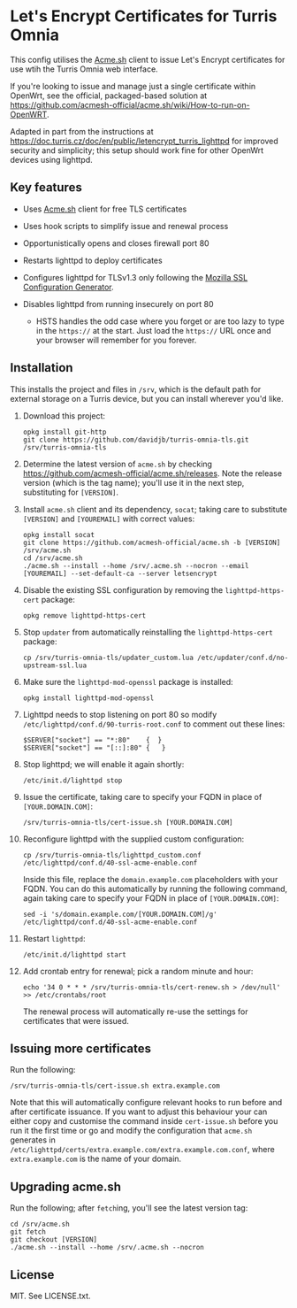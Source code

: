 # Let's Encrypt Certificates for Turris Omnia

This config utilises the [Acme.sh](https://github.com/acmesh-official/acme.sh) client
to issue Let's Encrypt certificates for use wtih the Turris Omnia web interface.

If you're looking to issue and manage just a single certificate within OpenWrt, see
the official, packaged-based solution at https://github.com/acmesh-official/acme.sh/wiki/How-to-run-on-OpenWRT.

Adapted in part from the instructions at
<https://doc.turris.cz/doc/en/public/letencrypt_turris_lighttpd> for improved
security and simplicity; this setup should work fine for other OpenWrt devices
using lighttpd.

## Key features

* Uses [Acme.sh](https://github.com/acmesh-official/acme.sh) client for free TLS certificates
* Uses hook scripts to simplify issue and renewal process
* Opportunistically opens and closes firewall port 80
* Restarts lighttpd to deploy certificates
* Configures lighttpd for TLSv1.3 only following the [Mozilla SSL Configuration
  Generator](https://ssl-config.mozilla.org/).
* Disables lighttpd from running insecurely on port 80

  * HSTS handles the odd case where you forget or are too lazy to type in the
    `https://` at the start.  Just load the `https://` URL once and your browser
    will remember for you forever.

## Installation

This installs the project and files in `/srv`, which is the default path for
external storage on a Turris device, but you can install wherever you'd like.

1. Download this project:

       opkg install git-http
       git clone https://github.com/davidjb/turris-omnia-tls.git /srv/turris-omnia-tls

1. Determine the latest version of `acme.sh` by checking
   https://github.com/acmesh-official/acme.sh/releases.  Note the release
   version (which is the tag name); you'll use it in the next step,
   substituting for `[VERSION]`.

1. Install `acme.sh` client and its dependency, `socat`; taking care to
   substitute `[VERSION]` and `[YOUREMAIL]` with correct values:

       opkg install socat
       git clone https://github.com/acmesh-official/acme.sh -b [VERSION] /srv/acme.sh
       cd /srv/acme.sh
       ./acme.sh --install --home /srv/.acme.sh --nocron --email [YOUREMAIL] --set-default-ca --server letsencrypt

1. Disable the existing SSL configuration by removing the
   `lighttpd-https-cert` package:

       opkg remove lighttpd-https-cert

1. Stop `updater` from automatically reinstalling the `lighttpd-https-cert`
   package:

       cp /srv/turris-omnia-tls/updater_custom.lua /etc/updater/conf.d/no-upstream-ssl.lua

1. Make sure the `lighttpd-mod-openssl` package is installed:

       opkg install lighttpd-mod-openssl

1. Lighttpd needs to stop listening on port 80 so modify
   `/etc/lighttpd/conf.d/90-turris-root.conf` to comment out these lines:

       $SERVER["socket"] == "*:80"    {  }
       $SERVER["socket"] == "[::]:80" {   }

1. Stop lighttpd; we will enable it again shortly:

       /etc/init.d/lighttpd stop

1. Issue the certificate, taking care to specify your FQDN in place of
   `[YOUR.DOMAIN.COM]`:

       /srv/turris-omnia-tls/cert-issue.sh [YOUR.DOMAIN.COM]

1. Reconfigure lighttpd with the supplied custom configuration:

       cp /srv/turris-omnia-tls/lighttpd_custom.conf /etc/lighttpd/conf.d/40-ssl-acme-enable.conf

   Inside this file, replace the `domain.example.com` placeholders with your
   FQDN. You can do this automatically by running the following command,
   again taking care to specify your FQDN in place of `[YOUR.DOMAIN.COM]`:

       sed -i 's/domain.example.com/[YOUR.DOMAIN.COM]/g' /etc/lighttpd/conf.d/40-ssl-acme-enable.conf

1. Restart `lighttpd`:

       /etc/init.d/lighttpd start

1. Add crontab entry for renewal; pick a random minute and hour:

       echo '34 0 * * * /srv/turris-omnia-tls/cert-renew.sh > /dev/null' >> /etc/crontabs/root

   The renewal process will automatically re-use the settings for certificates
   that were issued.

## Issuing more certificates

Run the following:

    /srv/turris-omnia-tls/cert-issue.sh extra.example.com

Note that this will automatically configure relevant hooks to run before and after certificate
issuance.  If you want to adjust this behaviour your can either copy and customise the command
inside `cert-issue.sh` before you run it the first time or go and modify the configuration
that `acme.sh` generates in `/etc/lighttpd/certs/extra.example.com/extra.example.com.conf`,
where `extra.example.com` is the name of your domain.

## Upgrading acme.sh

Run the following; after `fetch`ing, you'll see the latest version tag:

    cd /srv/acme.sh
    git fetch
    git checkout [VERSION]
    ./acme.sh --install --home /srv/.acme.sh --nocron

## License

MIT. See LICENSE.txt.
